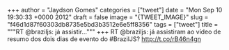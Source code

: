
+++
author = "Jaydson Gomes"
categories = ["tweet"]
date = "Mon Sep 10 19:30:33 +0000 2012"
draft = false
image = "{TWEET_IMAGE}"
slug = "f46d1d87f60303db8735e5bd3b3512e6e5ff8356"
tags = ["tweet"]
title = """RT @braziljs: já assistir..."""
+++
RT @braziljs: já assistiram ao vídeo de resumo dos dois dias de evento do #BrazilJS? http://t.co/rB46n4gn
